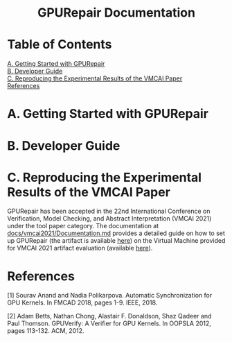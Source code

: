 <h1 align="center">GPURepair Documentation</h1>

<h1>Table of Contents</h1>

[A. Getting Started with GPURepair](#a-getting-started-with-gpurepair) <br/>
[B. Developer Guide](#b-developer-guide) <br/>
[C. Reproducing the Experimental Results of the VMCAI Paper](#c-reproducing-the-experimental-results-of-the-vmcai-paper) <br/>
[References](#references) <br/>

# A. Getting Started with GPURepair
# B. Developer Guide
# C. Reproducing the Experimental Results of the VMCAI Paper

GPURepair has been accepted in the 22nd International Conference on Verification, Model Checking, and Abstract Interpretation (VMCAI 2021) under the tool paper category. The documentation at <a href="./docs/vmcai2021/Documentation.md">docs/vmcai2021/Documentation.md</a> provides a detailed guide on how to set up GPURepair (the artifact is available <a href="">here</a>) on the Virtual Machine provided for VMCAI 2021 artifact evaluation (available <a href="https://zenodo.org/record/4017293/#%5C.X4c%5C_mtAzaUk">here</a>).

# References

<a id="1">[1]</a>
Sourav Anand and Nadia Polikarpova.
Automatic Synchronization for GPU Kernels.
In FMCAD 2018, pages 1-9. IEEE, 2018.

<a id="2">[2]</a>
Adam Betts, Nathan Chong, Alastair F. Donaldson, Shaz Qadeer and Paul Thomson.
GPUVerify: A Verifier for GPU Kernels.
In OOPSLA 2012, pages 113-132. ACM, 2012.